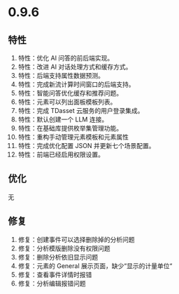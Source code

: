 # 0.9.6

## 特性

1. 特性：优化 AI 问答的前后端实现。
1. 特性：改进 AI 对话处理方式和缓存方式。
1. 特性：后端支持属性数据预测。
1. 特性：完成新流计算时间窗口的后端支持。
1. 特性：智能问答优化缓存和推荐问题。
1. 特性：元素可以列出面板模板列表。
1. 特性：完成 TDasset 云服务的用户登录集成。
1. 特性：默认创建一个 LLM 连接。
1. 特性：在基础库提供枚举集管理功能。
1. 特性：重构手动管理元素模板和元素属性
1. 特性：完成优化配置 JSON 并更新七个场景配置。
1. 特性：前端已经启用权限设置。

## 优化

无

## 修复

1. 修复：创建事件可以选择删除掉的分析问题
1. 修复：分析模版删除没有权限问题
1. 修复：删除分析依旧显示问题
1. 修复：元素的 General 展示页面，缺少“显示的计量单位“
1. 修复：查看事件详情时报错
1. 修复：分析编辑报错问题
